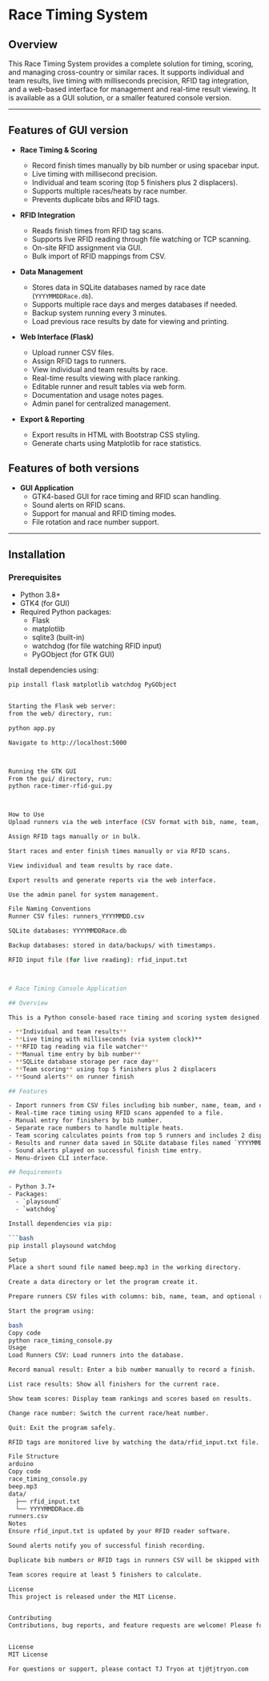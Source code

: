 # Race Timing System

## Overview

This Race Timing System provides a complete solution for timing, scoring, and managing cross-country or similar races. It supports individual and team results, live timing with milliseconds precision, RFID tag integration, and a web-based interface for management and real-time result viewing. It is available as a GUI solution, or a smaller featured console version.

---

## Features of GUI version

- **Race Timing & Scoring**
  - Record finish times manually by bib number or using spacebar input.
  - Live timing with millisecond precision.
  - Individual and team scoring (top 5 finishers plus 2 displacers).
  - Supports multiple races/heats by race number.
  - Prevents duplicate bibs and RFID tags.

- **RFID Integration**
  - Reads finish times from RFID tag scans.
  - Supports live RFID reading through file watching or TCP scanning.
  - On-site RFID assignment via GUI.
  - Bulk import of RFID mappings from CSV.

- **Data Management**
  - Stores data in SQLite databases named by race date (`YYYYMMDDRace.db`).
  - Supports multiple race days and merges databases if needed.
  - Backup system running every 3 minutes.
  - Load previous race results by date for viewing and printing.

- **Web Interface (Flask)**
  - Upload runner CSV files.
  - Assign RFID tags to runners.
  - View individual and team results by race.
  - Real-time results viewing with place ranking.
  - Editable runner and result tables via web form.
  - Documentation and usage notes pages.
  - Admin panel for centralized management.

- **Export & Reporting**
  - Export results in HTML with Bootstrap CSS styling.
  - Generate charts using Matplotlib for race statistics.


## Features of both versions

- **GUI Application**
  - GTK4-based GUI for race timing and RFID scan handling.
  - Sound alerts on RFID scans.
  - Support for manual and RFID timing modes.
  - File rotation and race number support.
---

## Installation

### Prerequisites

- Python 3.8+
- GTK4 (for GUI)
- Required Python packages:
  - Flask
  - matplotlib
  - sqlite3 (built-in)
  - watchdog (for file watching RFID input)
  - PyGObject (for GTK GUI)

Install dependencies using:

```bash
pip install flask matplotlib watchdog PyGObject


Starting the Flask web server:
from the web/ directory, run:

python app.py

Navigate to http://localhost:5000



Running the GTK GUI
From the gui/ directory, run:
python race-timer-rfid-gui.py



How to Use
Upload runners via the web interface (CSV format with bib, name, team, RFID).

Assign RFID tags manually or in bulk.

Start races and enter finish times manually or via RFID scans.

View individual and team results by race date.

Export results and generate reports via the web interface.

Use the admin panel for system management.

File Naming Conventions
Runner CSV files: runners_YYYYMMDD.csv

SQLite databases: YYYYMMDDRace.db

Backup databases: stored in data/backups/ with timestamps.

RFID input file (for live reading): rfid_input.txt



# Race Timing Console Application

## Overview

This is a Python console-based race timing and scoring system designed for cross country and similar events. It supports:

- **Individual and team results**
- **Live timing with milliseconds (via system clock)**
- **RFID tag reading via file watcher**
- **Manual time entry by bib number**
- **SQLite database storage per race day**
- **Team scoring** using top 5 finishers plus 2 displacers
- **Sound alerts** on runner finish

## Features

- Import runners from CSV files including bib number, name, team, and optional RFID tag.
- Real-time race timing using RFID scans appended to a file.
- Manual entry for finishers by bib number.
- Separate race numbers to handle multiple heats.
- Team scoring calculates points from top 5 runners and includes 2 displacers.
- Results and runner data saved in SQLite database files named `YYYYMMDDRace.db`.
- Sound alerts played on successful finish time entry.
- Menu-driven CLI interface.

## Requirements

- Python 3.7+
- Packages:
  - `playsound`
  - `watchdog`

Install dependencies via pip:

```bash
pip install playsound watchdog

Setup
Place a short sound file named beep.mp3 in the working directory.

Create a data directory or let the program create it.

Prepare runners CSV files with columns: bib, name, team, and optional rfid.

Start the program using:

bash
Copy code
python race_timing_console.py
Usage
Load Runners CSV: Load runners into the database.

Record manual result: Enter a bib number manually to record a finish.

List race results: Show all finishers for the current race.

Show team scores: Display team rankings and scores based on results.

Change race number: Switch the current race/heat number.

Quit: Exit the program safely.

RFID tags are monitored live by watching the data/rfid_input.txt file. Append RFID codes to this file to record automatic finishes.

File Structure
arduino
Copy code
race_timing_console.py
beep.mp3
data/
  ├── rfid_input.txt
  └── YYYYMMDDRace.db
runners.csv
Notes
Ensure rfid_input.txt is updated by your RFID reader software.

Sound alerts notify you of successful finish recording.

Duplicate bib numbers or RFID tags in runners CSV will be skipped with a warning.

Team scores require at least 5 finishers to calculate.

License
This project is released under the MIT License.


Contributing
Contributions, bug reports, and feature requests are welcome! Please fork the repository and submit pull requests.


License
MIT License

For questions or support, please contact TJ Tryon at tj@tjtryon.com



